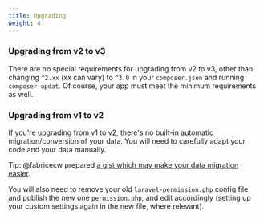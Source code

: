 ```yaml
---
title: Upgrading
weight: 4
---
```


### Upgrading from v2 to v3
There are no special requirements for upgrading from v2 to v3, other than changing `^2.xx` (xx can vary) to `^3.0` in your `composer.json` and running `composer updat`. Of course, your app must meet the minimum requirements as well.

### Upgrading from v1 to v2
If you're upgrading from v1 to v2, there's no built-in automatic migration/conversion of your data. 
You will need to carefully adapt your code and your data manually.

Tip: @fabricecw prepared [a gist which may make your data migration easier](https://gist.github.com/fabricecw/58ee93dd4f99e78724d8acbb851658a4). 

You will also need to remove your old `laravel-permission.php` config file and publish the new one `permission.php`, and edit accordingly (setting up your custom settings again in the new file, where relevant).
